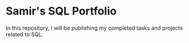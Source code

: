 # Samir's SQL Portfolio

In this repository, I will be publishing my completed tasks and projects related to SQL.
